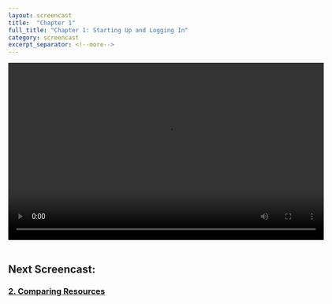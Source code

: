 ```yaml
---
layout: screencast
title:  "Chapter 1"
full_title: "Chapter 1: Starting Up and Logging In"
category: screencast
excerpt_separator: <!--more-->
---
```


<video width="640" height="360" controls>
  <source src="/assets/video/chapter1.mp4" type="video/mp4">
  Your browser does not support the video tag.
</video>
<br><br>

## Next Screencast:

### __[2. Comparing Resources]({/screencasts/sc_chapter2/)__
